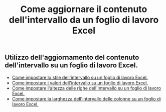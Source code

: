 ﻿---
title: Come aggiornare il contenuto dell'intervallo da un foglio di lavoro Excel
second_title: Aspose.Cells Cloud Documen
linktitle: Aggiorna
type: docs
url: /it/ranges/update/
keywords: How to update range content from an Excel worksheet
description: Aspose.Cells Cloud REST API supporta l'aggiornamento del contenuto dell'intervallo da un foglio di lavoro Excel. L'SDK supporta tipi di linguaggi di sviluppo. Includono Android, C#, Go, Java, NodeJS, Perl, PHP, Python, Ruby e swift
weight: 20
kwords: Excel, Office Cloud, REST API, Foglio di calcolo, PDF, CSV, Json, Markdwon, Come aggiornare il contenuto dell'intervallo da un foglio di lavoro Excel
---
## Utilizzo dell'aggiornamento del contenuto dell'intervallo su un foglio di lavoro Excel.


- [Come impostare lo stile dell'intervallo su un foglio di lavoro Excel.](/cells/it/ranges/update/style/) 
- [Come impostare i valori dell'intervallo su un foglio di lavoro Excel.](/cells/it/ranges/update/values/) 
- [Come impostare l'altezza delle righe dell'intervallo su un foglio di lavoro Excel.](/cells/it/ranges/update/row-height/) 
- [Come impostare la larghezza dell'intervallo delle colonne su un foglio di lavoro Excel.](/cells/it/ranges/update/column-width/) 
